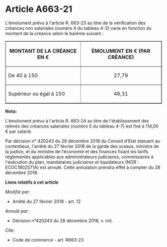 # Article A663-21

L'émolument prévu à l'article R. 663-23 au titre de la vérification des créances non salariales (numéro 4 du tableau 4-3)
varie en fonction du montant de la créance selon le barème suivant :

<table align="center" border="1">
  <tbody>
    <tr>
      <th>

MONTANT DE LA CRÉANCE EN €</th>
      <th>

ÉMOLUMENT EN € (PAR CRÉANCE)</th>
    </tr>
    <tr>
      <td align="left">

De 40 à 150</td>
      <td align="center">

27,79</td>
    </tr>
    <tr>
      <td align="left">

Supérieur ou égal à 150</td>
      <td align="center">

46,31</td>
    </tr>
  </tbody>
</table>

**Nota:**

L'émolument prévu à l'article R. 663-24 au titre de l'établissement des relevés des créances salariales (numéro 5 du tableau
4-7) est fixé à 114,00 € par salarié.

Par décision n° 420243 du 28 décembre 2018 du Conseil d'Etat statuant au contentieux, l'arrêté du 27 février 2018 de la garde
des sceaux, ministre de la justice, et du ministre de l'économie et des finances fixant les tarifs réglementés applicables
aux administrateurs judiciaires, commissaires à l'exécution du plan, mandataires judiciaires et liquidateurs (NOR :
ECOC1802571A) est annulé. Cette annulation prendra effet à compter du 28 décembre 2018.

**Liens relatifs à cet article**

_Modifié par_:

  - Arrêté du 27 février 2018 - art. 12

_Annulé par_:

  - Décision n°420243 du 28 décembre 2018, v. init.

_Cite_:

  - Code de commerce - art. R663-23
